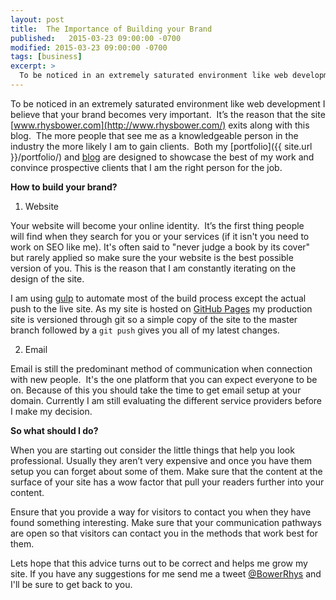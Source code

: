 ```yaml
---
layout: post
title:  The Importance of Building your Brand
published:   2015-03-23 09:00:00 -0700
modified: 2015-03-23 09:00:00 -0700
tags: [business]
excerpt: >
  To be noticed in an extremely saturated environment like web development I believe that your brand becomes very important.  It’s the reason that the site www.rhysbower.com exits along with this blog.  The more people that see me as a knowledgeable person in the industry the more likely I am to gain clients.  Both my portfolio and blog are designed to showcase the best of my work and convince prospective clients that I am the right person for the job.
---
```

To be noticed in an extremely saturated environment like web development I believe that your brand becomes very important.  It’s the reason that the site [www.rhysbower.com](http://www.rhysbower.com/) exits along with this blog.  The more people that see me as a knowledgeable person in the industry the more likely I am to gain clients.  Both my [portfolio]({{ site.url }}/portfolio/) and [blog](http://www.rhysbower.com) are designed to showcase the best of my work and convince prospective clients that I am the right person for the job.

**How to build your brand?**

1) Website

Your website will become your online identity.  It’s the first thing people will find when they search for you or your services (if it isn't you need to work on SEO like me). It's often said to "never judge a book by its cover" but rarely applied so make sure the your website is the best possible version of you. This is the reason that I am constantly iterating on the design of the site.

I am using [gulp](http://gulpjs.com/) to automate most of the build process except the actual push to the live site. As my site is hosted on [GitHub Pages](https://pages.github.com/) my production site is versioned through git so a simple copy of the site to the master branch followed by a `git push` gives you all of my latest changes.

2) Email

Email is still the predominant method of communication when connection with new people.  It's the one platform that you can expect everyone to be on. Because of this you should take the time to get email setup at your domain. Currently I am still evaluating the different service providers before I make my decision.

**So what should I do?**

When you are starting out consider the little things that help you look professional. Usually they aren’t very expensive and once you have them setup you can forget about some of them. Make sure that the content at the surface of your site has a wow factor that pull your readers further into your content.

Ensure that you provide a way for visitors to contact you when they have found something interesting. Make sure that your communication pathways are open so that visitors can contact you in the methods that work best for them.

Lets hope that this advice turns out to be correct and helps me grow my site.  If you have any suggestions for me send me a tweet [@BowerRhys](www.rwitter.com/BowerRhys) and I'll be sure to get back to you.